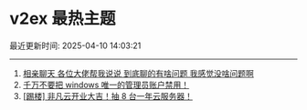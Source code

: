 # v2ex 最热主题

最近更新时间: 2025-04-10 14:03:21

--- 
1. [相亲聊天 各位大佬帮我说说 到底聊的有啥问题 我感觉没啥问题啊](https://www.v2ex.com/t/1124356) 
2. [千万不要把 windows 唯一的管理员账户禁用！](https://www.v2ex.com/t/1124358) 
3. [[踢楼] 非凡云开业大吉！抽 8 台一年云服务器！](https://www.v2ex.com/t/1124374) 
